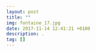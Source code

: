 ```yaml
---
layout: post
title: ""
img: fontaine_17.jpg
date: 2017-11-14 12:41:21 +0100
description: .
tag: []
---
```


